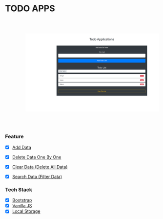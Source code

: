 # TODO APPS

<pre>
    <p align="center">
        <img width="500" src="image/todo-apps.png">
    </p>
</pre>

### Feature

* [x] <a href="javascript:void(0)">Add Data</a>
* [x] <a href="javascript:void(0)">Delete Data One By One</a>
* [x] <a href="javascript:void(0)">Clear Data (Delete All Data)</a>
* [x] <a href="javascript:void(0)">Search Data (Filter Data)</a>


### Tech Stack

* [x] <a href="https://getbootstrap.com/">Bootstrap</a>
* [x] <a href="http://vanilla-js.com/">Vanilla JS</a>
* [x] <a href="https://developer.mozilla.org/en-US/docs/Web/API/Window/localStorage">Local Storage</a>
